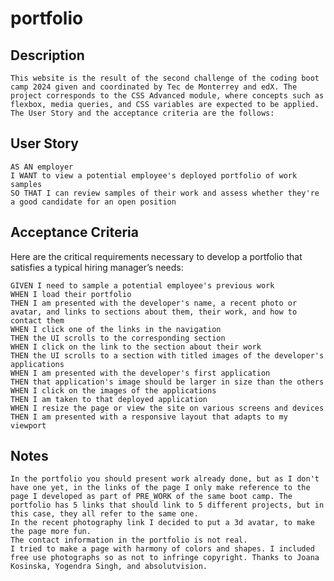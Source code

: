 # portfolio

## Description
```
This website is the result of the second challenge of the coding boot camp 2024 given and coordinated by Tec de Monterrey and edX. The project corresponds to the CSS Advanced module, where concepts such as flexbox, media queries, and CSS variables are expected to be applied. The User Story and the acceptance criteria are the follows:
```

## User Story

```
AS AN employer
I WANT to view a potential employee's deployed portfolio of work samples
SO THAT I can review samples of their work and assess whether they're a good candidate for an open position
```


## Acceptance Criteria

Here are the critical requirements necessary to develop a portfolio that satisfies a typical hiring manager’s needs:

```
GIVEN I need to sample a potential employee's previous work
WHEN I load their portfolio
THEN I am presented with the developer's name, a recent photo or avatar, and links to sections about them, their work, and how to contact them
WHEN I click one of the links in the navigation
THEN the UI scrolls to the corresponding section
WHEN I click on the link to the section about their work
THEN the UI scrolls to a section with titled images of the developer's applications
WHEN I am presented with the developer's first application
THEN that application's image should be larger in size than the others
WHEN I click on the images of the applications
THEN I am taken to that deployed application
WHEN I resize the page or view the site on various screens and devices
THEN I am presented with a responsive layout that adapts to my viewport
```

## Notes
```Having a presentation portfolio seems to be a must for any programmer looking to get a job. Currently, I am not in this business, but it is a possibility for the future. 
In the portfolio you should present work already done, but as I don't have one yet, in the links of the page I only make reference to the page I developed as part of PRE_WORK of the same boot camp. The portfolio has 5 links that should link to 5 different projects, but in this case, they all refer to the same one.
In the recent photography link I decided to put a 3d avatar, to make the page more fun. 
The contact information in the portfolio is not real.
I tried to make a page with harmony of colors and shapes. I included free use photographs so as not to infringe copyright. Thanks to Joana Kosinska, Yogendra Singh, and absolutvision.
```